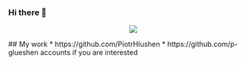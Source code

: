 ### Hi there 👋
<p align="center">
  <a href="https://skillicons.dev">
    <img src="https://skillicons.dev/icons?i=php,python,angular,cs,azure,docker" />
  </a>
</p>
## My work
 * https://github.com/PiotrHlushen 
 * https://github.com/p-glueshen
accounts if you are interested
<!--
**glueshen/glueshen** is a ✨ _special_ ✨ repository because its `README.md` (this file) appears on your GitHub profile.

- 🔭 I’m currently working on ...
- 🌱 I’m currently learning ...
- 👯 I’m looking to collaborate on ...
- 🤔 I’m looking for help with ...
- 💬 Ask me about ...
- 📫 How to reach me: ...
- 😄 Pronouns: ...
- ⚡ Fun fact: ...
-->
